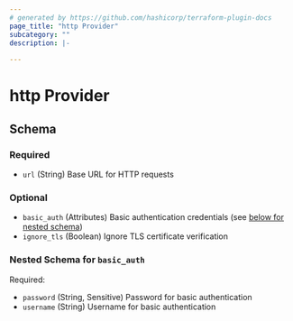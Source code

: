 ```yaml
---
# generated by https://github.com/hashicorp/terraform-plugin-docs
page_title: "http Provider"
subcategory: ""
description: |-
  
---
```


# http Provider





<!-- schema generated by tfplugindocs -->
## Schema

### Required

- `url` (String) Base URL for HTTP requests

### Optional

- `basic_auth` (Attributes) Basic authentication credentials (see [below for nested schema](#nestedatt--basic_auth))
- `ignore_tls` (Boolean) Ignore TLS certificate verification

<a id="nestedatt--basic_auth"></a>
### Nested Schema for `basic_auth`

Required:

- `password` (String, Sensitive) Password for basic authentication
- `username` (String) Username for basic authentication
